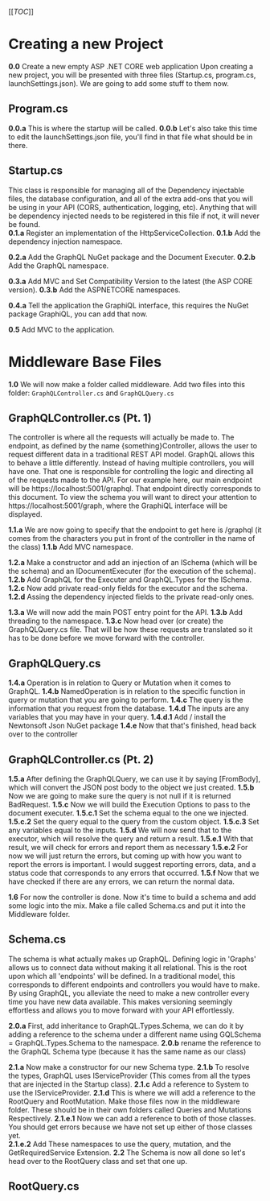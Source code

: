 [[_TOC_]]
# Creating a new Project
**0.0** Create a new empty ASP .NET CORE web application
Upon creating a new project, you will be presented with three files (Startup.cs, program.cs, launchSettings.json).  We are going to add some stuff to them now.

## Program.cs
**0.0.a** This is where the startup will be called.
**0.0.b** Let's also take this time to edit the launchSettings.json file, you'll find in that file what should be in there.

## Startup.cs
 This class is responsible for managing all of the Dependency injectable files,
 the database configuration, and all of the extra add-ons that you will be using in your API (CORS, authentication, logging, etc).  Anything that will be dependency injected needs to be registered in this file if not, it will never be found.  
**0.1.a** Register an implementation of the HttpServiceCollection.
**0.1.b** Add the dependency injection namespace.

**0.2.a** Add the GraphQL NuGet package and the Document Executer.
**0.2.b** Add the GraphQL namespace.

**0.3.a** Add MVC and Set Compatibility Version to the latest (the ASP CORE version).
**0.3.b** Add the ASPNETCORE namespaces.

**0.4.a** Tell the application the GraphiQL interface, this requires the NuGet package GraphiQL, you can add that now.

**0.5** Add MVC to the application.

# Middleware Base Files
**1.0** We will now make a folder called middleware.  Add two files into this folder: ```GraphQLController.cs``` and ```GraphQLQuery.cs```

## GraphQLController.cs (Pt. 1)
The controller is where all the requests will actually be made to.  The endpoint, as defined by the name {something}Controller, allows the user to request different data in a traditional REST API model.  GraphQL allows this to behave a little differently.  Instead of having multiple controllers, you will have one. That one is responsible for controlling the logic and directing all of the requests made to the API.  For our example here, our main endpoint will be https://localhost:5001/graphql. That endpoint directly corresponds to this document. To view the schema you will want to direct your attention to https://localhost:5001/graph, where the GraphiQL interface will be displayed. 

**1.1.a** We are now going to specify that the endpoint to get here is /graphql (it comes from the characters you put in front of the controller in the name of the class)
**1.1.b** Add MVC namespace.

**1.2.a** Make a constructor and add an injection of an ISchema (which will be the schema) and an IDocumentExecuter (for the execution of the schema).
**1.2.b** Add GraphQL for the Executer and GraphQL.Types for the ISchema.
**1.2.c** Now add private read-only fields for the executor and the schema.
**1.2.d** Assing the dependency injected fields to the private read-only ones.

**1.3.a** We will now add the main POST entry point for the API.
**1.3.b** Add threading to the namespace.
**1.3.c** Now head over (or create) the GraphQLQuery.cs file.  That will be how these requests are translated so it has to be done before we move forward with the controller.

## GraphQLQuery.cs
**1.4.a** Operation is in relation to Query or Mutation when it comes to GraphQL.
**1.4.b** NamedOperation is in relation to the specific function in query or mutation that you are going to perform.
**1.4.c** The query is the information that you request from the database.
**1.4.d** The inputs are any variables that you may have in your query.
**1.4.d.1** Add / install the Newtonsoft Json NuGet package
**1.4.e** Now that that's finished, head back over to the controller

## GraphQLController.cs (Pt. 2)
**1.5.a** After defining the GraphQLQuery, we can use it by saying [FromBody], which will convert the JSON post body to the object we just created.
**1.5.b** Now we are going to make sure the query is not null if it is returned BadRequest.
**1.5.c** Now we will build the Execution Options to pass to the document executer.
**1.5.c.1** Set the schema equal to the one we injected.
**1.5.c.2** Set the query equal to the query from the custom object.
**1.5.c.3** Set any variables equal to the inputs.
**1.5.d** We will now send that to the executor, which will resolve the query and return a result.
**1.5.e.1** With that result, we will check for errors and report them as necessary
**1.5.e.2** For now we will just return the errors, but coming up with how you want to report the errors is important. I would suggest reporting errors, data, and a status code that corresponds to any errors that occurred.
**1.5.f** Now that we have checked if there are any errors, we can return the normal data.

**1.6** For now the controller is done.  Now it's time to build a schema and add some logic into the mix. Make a file called Schema.cs and put it into the Middleware folder.

## Schema.cs 
The schema is what actually makes up GraphQL.  Defining logic in 'Graphs' allows us to connect data without making it all relational. This is the root upon which all 'endpoints' will be defined.  In a traditional model, this corresponds to different endpoints and controllers you would have to make.  By using GraphQL, you alleviate the need to make a new controller every time you have new data available.  This makes versioning seemingly effortless and allows you to move forward with your API effortlessly.

**2.0.a** First, add inheritance to GraphQL.Types.Schema, we can do it by adding a reference to the schema under a different name using GQLSchema = GraphQL.Types.Schema to the namespace.
**2.0.b** rename the reference to the GraphQL Schema type (because it has the same name as our class)

**2.1.a** Now make a constructor for our new Schema type.
**2.1.b** To resolve the types, GraphQL uses IServiceProvider (This comes from all the types that are injected in the Startup class).
**2.1.c** Add a reference to System to use the IServiceProvider.
**2.1.d** This is where we will add a reference to the RootQuery and RootMutation.  Make those files now in the middleware folder.  These should be in their own folders called Queries and Mutations Respectively.
**2.1.e.1** Now we can add a reference to both of those classes.  You should get errors because we have not set up either of those classes yet.  
**2.1.e.2** Add These namespaces to use the query, mutation, and the GetRequiredService Extension.
**2.2** The Schema is now all done so let's head over to the RootQuery class and set that one up.

## RootQuery.cs















